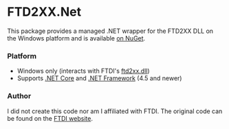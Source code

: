 # FTD2XX.Net
This package provides a managed .NET wrapper for the FTD2XX DLL on the Windows platform and is available [on NuGet](https://www.nuget.org/packages/FTD2XX.Net).

### Platform
* Windows only (interacts with FTDI's [ftd2xx.dll](https://ftdichip.com/drivers/d2xx-drivers/))
* Supports [.NET Core](https://learn.microsoft.com/en-us/dotnet/standard/net-standard) and [.NET Framework](https://learn.microsoft.com/en-us/lifecycle/products/microsoft-net-framework) (4.5 and newer)

### Author
I did not create this code nor am I affiliated with FTDI. The original code can be found on the [FTDI website](https://ftdichip.com/software-examples/code-examples/csharp-examples/).